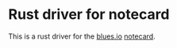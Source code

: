 # Rust driver for notecard

This is a rust driver for the [blues.io](https://blues.io) [notecard](https://blues.io/products/notecard/).
